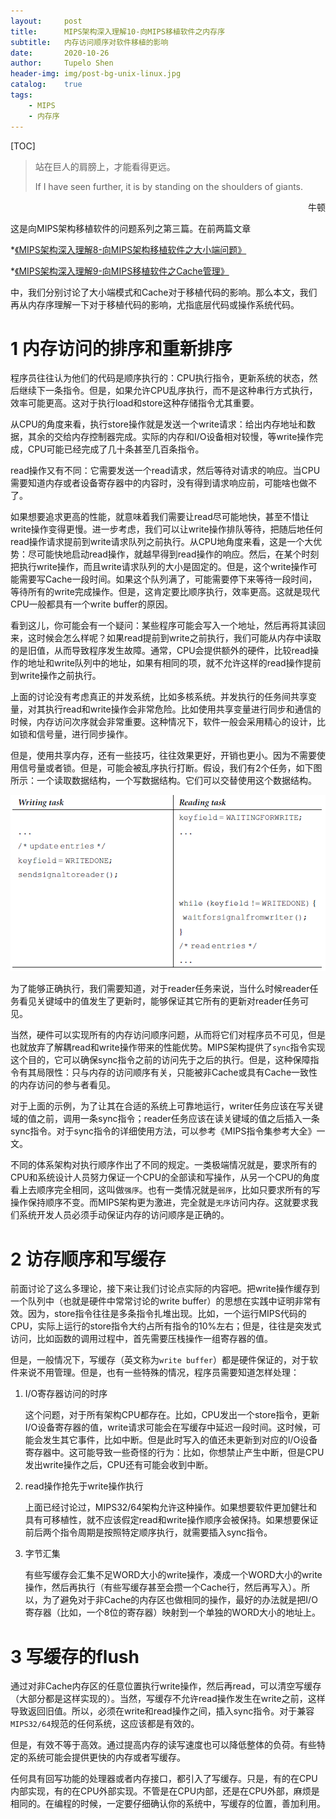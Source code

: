 ```yaml
---
layout:     post
title:      MIPS架构深入理解10-向MIPS移植软件之内存序
subtitle:   内存访问顺序对软件移植的影响
date:       2020-10-26
author:     Tupelo Shen
header-img: img/post-bg-unix-linux.jpg
catalog:    true
tags:
    - MIPS
    - 内存序
---
```


[TOC]

> 站在巨人的肩膀上，才能看得更远。
> 
> If I have seen further, it is by standing on the shoulders of giants.
> 
<p align="right">牛顿</p>

这是向MIPS架构移植软件的问题系列之第三篇。在前两篇文章

*[《MIPS架构深入理解8-向MIPS架构移植软件之大小端问题》](https://tupelo-shen.github.io/2020/10/23/MIPS%E6%9E%B6%E6%9E%84%E6%B7%B1%E5%85%A5%E7%90%86%E8%A7%A38-%E5%90%91MIPS%E7%A7%BB%E6%A4%8D%E8%BD%AF%E4%BB%B6%E4%B9%8B%E5%A4%A7%E5%B0%8F%E7%AB%AF%E6%A8%A1%E5%BC%8F/)

*[《MIPS架构深入理解9-向MIPS移植软件之Cache管理》](https://tupelo-shen.github.io/2020/10/26/MIPS%E6%9E%B6%E6%9E%84%E6%B7%B1%E5%85%A5%E7%90%86%E8%A7%A39-%E5%90%91MIPS%E7%A7%BB%E6%A4%8D%E8%BD%AF%E4%BB%B6%E4%B9%8BCache%E7%AE%A1%E7%90%86/)

中，我们分别讨论了大小端模式和Cache对于移植代码的影响。那么本文，我们再从内存序理解一下对于移植代码的影响，尤指底层代码或操作系统代码。

# 1 内存访问的排序和重新排序

程序员往往认为他们的代码是顺序执行的：CPU执行指令，更新系统的状态，然后继续下一条指令。但是，如果允许CPU乱序执行，而不是这种串行方式执行，效率可能更高。这对于执行load和store这种存储指令尤其重要。

从CPU的角度来看，执行store操作就是发送一个write请求：给出内存地址和数据，其余的交给内存控制器完成。实际的内存和I/O设备相对较慢，等write操作完成，CPU可能已经完成了几十条甚至几百条指令。

read操作又有不同：它需要发送一个read请求，然后等待对请求的响应。当CPU需要知道内存或者设备寄存器中的内容时，没有得到请求响应前，可能啥也做不了。

如果想要追求更高的性能，就意味着我们需要让read尽可能地快，甚至不惜让write操作变得更慢。进一步考虑，我们可以让write操作排队等待，把随后地任何read操作请求提前到write请求队列之前执行。从CPU地角度来看，这是一个大优势：尽可能快地启动read操作，就越早得到read操作的响应。然后，在某个时刻把执行write操作，而且write请求队列的大小是固定的。但是，这个write操作可能需要写Cache一段时间。如果这个队列满了，可能需要停下来等待一段时间，等待所有的write完成操作。但是，这肯定要比顺序执行，效率更高。这就是现代CPU一般都具有一个write buffer的原因。

看到这儿，你可能会有一个疑问：某些程序可能会写入一个地址，然后再将其读回来，这时候会怎么样呢？如果read提前到write之前执行，我们可能从内存中读取的是旧值，从而导致程序发生故障。通常，CPU会提供额外的硬件，比较read操作的地址和write队列中的地址，如果有相同的项，就不允许这样的read操作提前到write操作之前执行。

上面的讨论没有考虑真正的并发系统，比如多核系统。并发执行的任务间共享变量，对其执行read和write操作会非常危险。比如使用共享变量进行同步和通信的时候，内存访问次序就会非常重要。这种情况下，软件一般会采用精心的设计，比如锁和信号量，进行同步操作。

但是，使用共享内存，还有一些技巧，往往效果更好，开销也更小。因为不需要使用信号量或者锁。但是，可能会被乱序执行打断。假设，我们有2个任务，如下图所示：一个读取数据结构，一个写数据结构。它们可以交替使用这个数据结构。

<img src="https://raw.githubusercontent.com/tupelo-shen/my_test/master/doc/linux/mips-architecture/others/images/see_mips_run_10_10.PNG">

为了能够正确执行，我们需要知道，对于reader任务来说，当什么时候reader任务看见关键域中的值发生了更新时，能够保证其它所有的更新对reader任务可见。

当然，硬件可以实现所有的内存访问顺序问题，从而将它们对程序员不可见，但是也就放弃了解耦read和write操作带来的性能优势。MIPS架构提供了`sync`指令实现这个目的，它可以确保sync指令之前的访问先于之后的执行。但是，这种保障指令有其局限性：只与内存的访问顺序有关，只能被非Cache或具有Cache一致性的内存访问的参与者看见。

对于上面的示例，为了让其在合适的系统上可靠地运行，writer任务应该在写关键域的值之前，调用一条sync指令；reader任务应该在读关键域的值之后插入一条sync指令。对于sync指令的详细使用方法，可以参考《MIPS指令集参考大全》一文。

不同的体系架构对执行顺序作出了不同的规定。一类极端情况就是，要求所有的CPU和系统设计人员努力保证一个CPU的全部读和写操作，从另一个CPU的角度看上去顺序完全相同，这叫做`强序`。也有一类情况就是`弱序`，比如只要求所有的写操作保持顺序不变。而MIPS架构更为激进，完全就是`无序`访问内存。这就要求我们系统开发人员必须手动保证内存的访问顺序是正确的。

# 2 访存顺序和写缓存

前面讨论了这么多理论，接下来让我们讨论点实际的内容吧。把write操作缓存到一个队列中（也就是硬件中常常讨论的write buffer）的思想在实践中证明非常有效。因为，store指令往往是多条指令扎堆出现。比如，一个运行MIPS代码的CPU，实际上运行的store指令大约占所有指令的10%左右；但是，往往是突发式访问，比如函数的调用过程中，首先需要压栈操作一组寄存器的值。

但是，一般情况下，写缓存（英文称为`write buffer`）都是硬件保证的，对于软件来说不用管理。但是，也有一些特殊的情况，程序员需要知道怎样处理：

1. I/O寄存器访问的时序 

    这个问题，对于所有架构CPU都存在。比如，CPU发出一个store指令，更新I/O设备寄存器的值，write请求可能会在写缓存中延迟一段时间。这时候，可能会发生其它事件，比如中断。但是此时写入的值还未更新到对应的I/O设备寄存器中。这可能导致一些奇怪的行为：比如，你想禁止产生中断，但是CPU发出write操作之后，CPU还有可能会收到中断。

2. read操作抢先于write操作执行 

    上面已经讨论过，MIPS32/64架构允许这种操作。如果想要软件更加健壮和具有可移植性，就不应该假定read和write操作顺序会被保持。如果想要保证前后两个指令周期是按照特定顺序执行，就需要插入sync指令。

3. 字节汇集

    有些写缓存会汇集不足WORD大小的write操作，凑成一个WORD大小的write操作，然后再执行（有些写缓存甚至会攒一个Cache行，然后再写入）。所以，为了避免对于非Cache的内存区也做相同的操作，最好的办法就是把I/O寄存器（比如，一个8位的寄存器）映射到一个单独的WORD大小的地址上。

# 3 写缓存的flush

通过对非Cache内存区的任意位置执行write操作，然后再read，可以清空写缓存（大部分都是这样实现的）。当然，写缓存不允许read操作发生在write之前，这样导致返回旧值。所以，必须在write和read操作之间，插入sync指令。对于兼容`MIPS32/64`规范的任何系统，这应该都是有效的。

但是，有效不等于高效。通过提高内存的读写速度也可以降低整体的负荷。有些特定的系统可能会提供更快的内存或者写缓存。

任何具有回写功能的处理器或者内存接口，都引入了写缓存。只是，有的在CPU内部实现，有的在CPU外部实现。不管是在CPU内部，还是在CPU外部，麻烦是相同的。在编程的时候，一定要仔细确认你的系统中，写缓存的位置，善加利用。